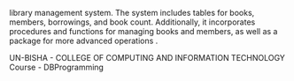 library management system. The system includes tables for books, members, 
borrowings, and book count. Additionally, it incorporates procedures and 
functions for managing books and members, as well as a package for more 
advanced operations .

UN-BISHA - COLLEGE OF COMPUTING AND INFORMATION TECHNOLOGY
Course - DBProgramming